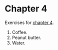 # Chapter 4
Exercises for [chapter 4](https://info201.github.io/git-basics.html).

1. Coffee.
2. Peanut butter.
3. Water.
